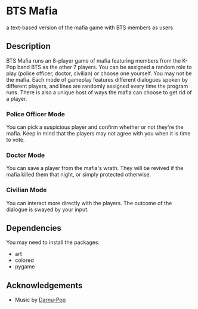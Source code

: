 # BTS Mafia
a text-based version of the mafia game with BTS members as users

## Description
BTS Mafia runs an 8-player game of mafia featuring members from the K-Pop band
BTS as the other 7 players. You can be assigned a random role to play (police
officer, doctor, civilian) or choose one yourself. You may not be the mafia.
Each mode of gameplay features different dialogues spoken by different players,
and lines are randomly assigned every time the program runs. There is also a 
unique host of ways the mafia can choose to get rid of a player.

### Police Officer Mode
You can pick a suspicious player and confirm whether or not they're the mafia.
Keep in mind that the players may not agree with you when it is time to vote.

### Doctor Mode
You can save a player from the mafia's wrath. They will be revived if the mafia
killed them that night, or simply protected otherwise.

### Civilian Mode
You can interact more directly with the players. The outcome of the dialogue
is swayed by your input.

## Dependencies
You may need to install the packages:
* art
* colored
* pygame

## Acknowledgements
* Music by [Darnu-Pop](https://www.youtube.com/channel/UC3iCGU82DkLi2T4eYr-BiBg)
